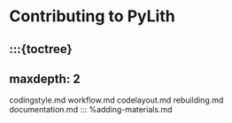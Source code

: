 # Contributing to PyLith

:::{toctree}
---
maxdepth: 2
---
codingstyle.md
workflow.md
codelayout.md
rebuilding.md
documentation.md
:::
%adding-materials.md
